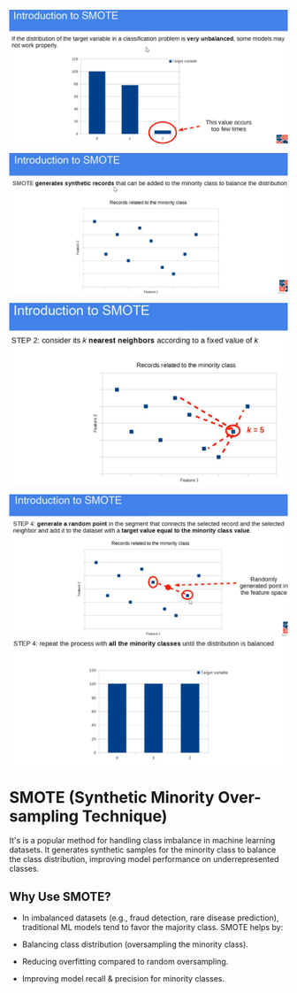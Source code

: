 ![alt text](image.png)

![alt text](image-1.png)

![alt text](image-2.png)

![alt text](image-3.png)
![alt text](image-4.png)


# SMOTE (Synthetic Minority Over-sampling Technique) 

It's is a popular method for handling class imbalance in machine learning datasets. It generates synthetic samples for the minority class to balance the class distribution, improving model performance on underrepresented classes.

## Why Use SMOTE?
- In imbalanced datasets (e.g., fraud detection, rare disease prediction), traditional ML models tend to favor the majority class. SMOTE helps by:

- Balancing class distribution (oversampling the minority class).

- Reducing overfitting compared to random oversampling.

- Improving model recall & precision for minority classes.